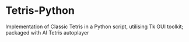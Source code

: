 # Tetris-Python
Implementation of Classic Tetris in a Python script, utilising Tk GUI toolkit; packaged with AI Tetris autoplayer
